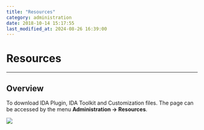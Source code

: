 ```yaml
---
title: "Resources"
category: administration
date: 2018-10-14 15:17:55
last_modified_at: 2024-08-26 16:39:00
---
```


# Resources
***

## Overview
To download IDA Plugin, IDA Toolkit and Customization files. The page can be accessed by the menu **Administration -> Resources**.

![][administrator_resources]


[administrator_resources]: ../images/administrator/administrator_resources.png
